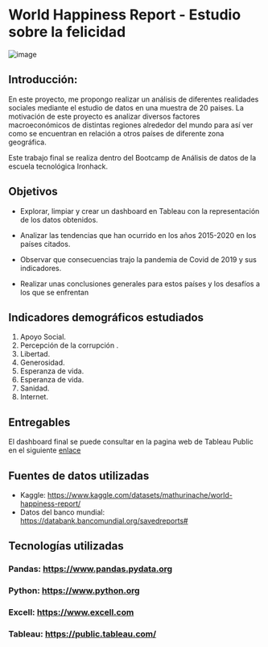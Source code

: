 # World Happiness Report - Estudio sobre la felicidad

![image](https://conocedores.com/wp-content/uploads/2022/03/finlandia-paises-felices-mas-menos-18032022in1.webp)


## Introducción:

En este proyecto, me propongo realizar un análisis de diferentes realidades sociales mediante el estudio de datos 
en una muestra de 20 paises.
La motivación de este proyecto es analizar diversos factores macroeconómicos de distintas regiones alrededor del mundo para así ver como se encuentran en relación a otros países de diferente zona geográfica.

Este trabajo final se realiza dentro del Bootcamp de Análisis de datos de la escuela tecnológica Ironhack.

## Objetivos

- Explorar, limpiar y crear un dashboard en Tableau con la representación de los datos obtenidos.

- Analizar las tendencias que han ocurrido en los años 2015-2020 en los países citados.

- Observar que consecuencias trajo la pandemia de Covid de 2019 y sus indicadores.
    
- Realizar unas conclusiones generales para estos países y los desafíos a los que se enfrentan

## Indicadores demográficos estudiados

1.   Apoyo Social.                             
2.   Percepción de la corrupción .             
3.   Libertad.                                
4.   Generosidad.                                   
5.   Esperanza de vida. 
6.   Esperanza de vida.
7.   Sanidad.
8.   Internet.
## Entregables

El dashboard final se puede consultar en la pagina web de Tableau Public en el siguiente  [enlace](https://public.tableau.com/app/profile/sergio.messaoudi/viz/ProyectoHappinessReportPresentacion/HappinessRep?publish=yes)


## Fuentes de datos utilizadas

- Kaggle: https://www.kaggle.com/datasets/mathurinache/world-happiness-report/
- Datos del banco mundial: https://databank.bancomundial.org/savedreports# 

## Tecnologías utilizadas

### Pandas: https://www.pandas.pydata.org
### Python: https://www.python.org
### Excell: https://www.excell.com
### Tableau: https://public.tableau.com/
